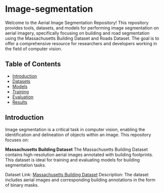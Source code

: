 # Image-segmentation


Welcome to the Aerial Image Segmentation Repository! This repository provides tools, datasets, and models for performing image segmentation on aerial imagery, specifically focusing on building and road segmentation using the Massachusetts Building Dataset and Roads Dataset. The goal is to offer a comprehensive resource for researchers and developers working in the field of computer vision.

## Table of Contents

- [Introduction](#introduction)
- [Datasets](#datasets)
- [Models](#models)
- [Training](#training)
- [Evaluation](#evaluation)
- [Results](#results)


## Introduction

Image segmentation is a critical task in computer vision, enabling the identification and delineation of objects within an image. This repository focuses on:


**Massachusetts Building Dataset**
The Massachusetts Building Dataset contains high-resolution aerial images annotated with building footprints. This dataset is ideal for training and evaluating models for building segmentation tasks.

Dataset Link: [Massachusetts Building Dataset](https://www.cs.toronto.edu/~vmnih/data/)
Description: The dataset includes aerial images and corresponding building annotations in the form of binary masks.














